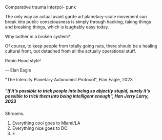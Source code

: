 Comparative trauma
Interpol- punk








The only way an actual avant garde art planetary-scale movement can break into public consciousness is simply through hacking, taking things and breaking things, which is laughably easy today.

Why bother in a broken system?

Of course, to keep people from totally going nuts, there should be a healing cultural front, but detached from all the actually operational stuff. 

Robin Hood style!

 -- Elan Eagle


"The Intercity Planetary Autonomist Protocol", Elan Eagle, 2023







##### "If it's possible to trick people into being so abjectly stupid, surely it's possible to trick them into being intelligent enough", Han Jerry Larry, 2023

Shrooms.











1. Everything cool goes to Miami/LA
2. Everything nice goes to DC
3. E











